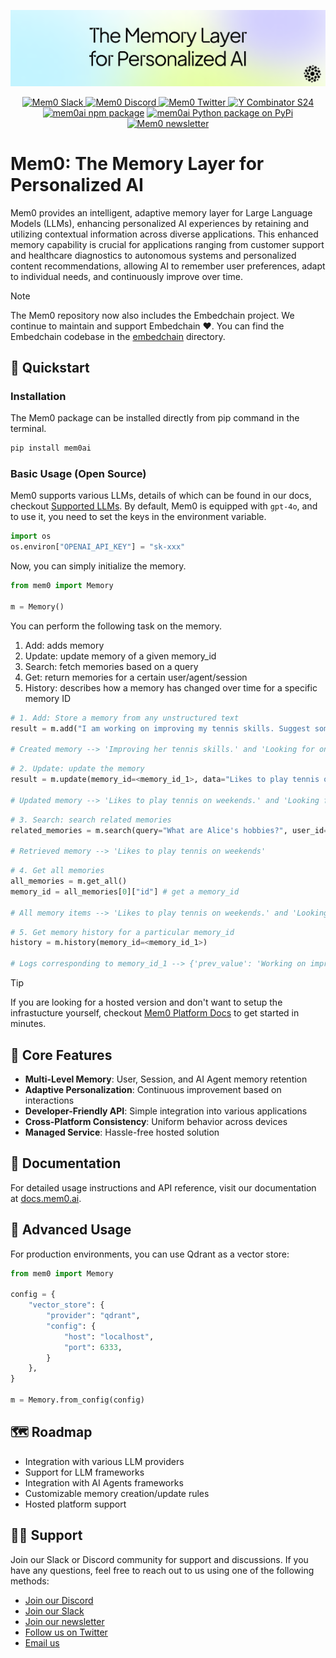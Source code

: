 <p align="center">
  <img src="docs/images/banner.png" width="800px" alt="Mem0 Logo">
</p>

<p align="center">
  <a href="https://mem0.ai/slack">
    <img src="https://img.shields.io/badge/slack-mem0-brightgreen.svg?logo=slack" alt="Mem0 Slack">
  </a>
  <a href="https://mem0.ai/discord">
    <img src="https://dcbadge.vercel.app/api/server/6PzXDgEjG5?style=flat" alt="Mem0 Discord">
  </a>
  <a href="https://x.com/mem0ai">
    <img src="https://img.shields.io/twitter/follow/mem0ai" alt="Mem0 Twitter">
  </a>
  <a href="https://www.ycombinator.com/companies/mem0"><img src="https://img.shields.io/badge/Y%20Combinator-S24-orange?style=flat-square" alt="Y Combinator S24"></a>
  <a href="https://www.npmjs.com/package/mem0ai"><img src="https://img.shields.io/npm/v/mem0ai?style=flat-square&label=npm+mem0ai" alt="mem0ai npm package"></a>
  <a href="https://pypi.python.org/pypi/mem0ai"><img src="https://img.shields.io/pypi/v/mem0ai.svg?style=flat-square&label=pypi+mem0ai" alt="mem0ai Python package on PyPi"></a>
  <a href="https://pypi.python.org/pypi/mem0ai"><img src="https://img.shields.io/badge/substack-mem0-brightgreen.svg?logo=substack&label=mem0+substack" alt="Mem0 newsletter"></a>
</p>

# Mem0: The Memory Layer for Personalized AI

Mem0 provides an intelligent, adaptive memory layer for Large Language Models (LLMs), enhancing personalized AI experiences by retaining and utilizing contextual information across diverse applications. This enhanced memory capability is crucial for applications ranging from customer support and healthcare diagnostics to autonomous systems and personalized content recommendations, allowing AI to remember user preferences, adapt to individual needs, and continuously improve over time.

> [!NOTE]
> The Mem0 repository now also includes the Embedchain project. We continue to maintain and support Embedchain ❤️. You can find the Embedchain codebase in the [embedchain](https://github.com/mem0ai/mem0/tree/main/embedchain) directory.
## 🚀 Quickstart

### Installation

The Mem0 package can be installed directly from pip command in the terminal.

```bash
pip install mem0ai
```

### Basic Usage (Open Source)

Mem0 supports various LLMs, details of which can be found in our docs, checkout [Supported LLMs](https://docs.mem0.ai/llms). By default, Mem0 is equipped with ```gpt-4o```, and to use it, you need to set the keys in the environment variable.

```python
import os
os.environ["OPENAI_API_KEY"] = "sk-xxx"
```

Now, you can simply initialize the memory.

```python
from mem0 import Memory

m = Memory()
```

You can perform the following task on the memory.
1. Add: adds memory
2. Update: update memory of a given memory_id
3. Search: fetch memories based on a query
4. Get: return memories for a certain user/agent/session
5. History: describes how a memory has changed over time for a specific memory ID

```python
# 1. Add: Store a memory from any unstructured text
result = m.add("I am working on improving my tennis skills. Suggest some online courses.", user_id="alice", metadata={"category": "hobbies"})

# Created memory --> 'Improving her tennis skills.' and 'Looking for online suggestions.'
```

```python
# 2. Update: update the memory
result = m.update(memory_id=<memory_id_1>, data="Likes to play tennis on weekends")

# Updated memory --> 'Likes to play tennis on weekends.' and 'Looking for online suggestions.'
```

```python
# 3. Search: search related memories
related_memories = m.search(query="What are Alice's hobbies?", user_id="alice")

# Retrieved memory --> 'Likes to play tennis on weekends'
```

```python
# 4. Get all memories
all_memories = m.get_all()
memory_id = all_memories[0]["id"] # get a memory_id

# All memory items --> 'Likes to play tennis on weekends.' and 'Looking for online suggestions.'
```

```python
# 5. Get memory history for a particular memory_id
history = m.history(memory_id=<memory_id_1>)

# Logs corresponding to memory_id_1 --> {'prev_value': 'Working on improving tennis skills and interested in online courses for tennis.', 'new_value': 'Likes to play tennis on weekends' }
```

> [!TIP]
> If you are looking for a hosted version and don't want to setup the infrastucture yourself, checkout [Mem0 Platform Docs](https://docs.mem0.ai/platform/quickstart) to get started in minutes.

## 🔑 Core Features

- **Multi-Level Memory**: User, Session, and AI Agent memory retention
- **Adaptive Personalization**: Continuous improvement based on interactions
- **Developer-Friendly API**: Simple integration into various applications
- **Cross-Platform Consistency**: Uniform behavior across devices
- **Managed Service**: Hassle-free hosted solution

## 📖 Documentation

For detailed usage instructions and API reference, visit our documentation at [docs.mem0.ai](https://docs.mem0.ai).

## 🔧 Advanced Usage

For production environments, you can use Qdrant as a vector store:

```python
from mem0 import Memory

config = {
    "vector_store": {
        "provider": "qdrant",
        "config": {
            "host": "localhost",
            "port": 6333,
        }
    },
}

m = Memory.from_config(config)
```

## 🗺️ Roadmap

- Integration with various LLM providers
- Support for LLM frameworks
- Integration with AI Agents frameworks
- Customizable memory creation/update rules
- Hosted platform support

## 🙋‍♂️ Support
Join our Slack or Discord community for support and discussions.
If you have any questions, feel free to reach out to us using one of the following methods:

- [Join our Discord](https://mem0.ai/discord)
- [Join our Slack](https://mem0.ai/slack)
- [Join our newsletter](https://mem0.ai/email)
- [Follow us on Twitter](https://x.com/mem0ai)
- [Email us](mailto:founders@mem0.ai)
